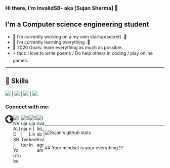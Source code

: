 ### Hi there, I'm InvalidSB- aka [Sujan Sharma] 👋

## I'm a Computer science engineering student
- 🔭 I’m currently working on a my own startup(secret) .🤫
- 🌱 I’m currently learning everything .🤣
- 🥅 2020 Goals: learn everything as much as possible.
- ⚡ fact: I love to write poems / Do help others in coding / play online games.
---
## 🚀 Skills
<img src="https://img.shields.io/badge/javascript-%23F7DF1E.svg?&style=flat-square&logo=javascript&logoColor=red" /> | <img src="https://img.shields.io/badge/python-%233776AB.svg?&style=flat-square&logo=python&logoColor=cyan" /> | <img src="https://img.shields.io/badge/html-%23239120.svg?&style=flat-square&logo=html5&logoColor=black" /> | <img src="https://img.shields.io/badge/css-%23239120.svg?&style=flat-square&logo=css3&logoColor=white" /> 
<br/>

### Connect with me:

[<img align="left" alt="invalidsb.me" width="25px" src="https://raw.githubusercontent.com/iconic/open-iconic/master/svg/globe.svg" />][website]
[<img align="left" alt="INVALID SB | YouTube" width="25px" src="https://cdn.jsdelivr.net/npm/simple-icons@v3/icons/youtube.svg" />][youtube]
[<img align="left" alt="Sujanja | Twitter" width="25px" src="https://cdn.jsdelivr.net/npm/simple-icons@v3/icons/twitter.svg" />][twitter]
[<img align="left" alt="Sujan | LinkedIn" width="25px" src="https://cdn.jsdelivr.net/npm/simple-icons@v3/icons/linkedin.svg" />][linkedin]
[<img align="left" alt="invalid_sb | Instagram" width="25px" src="https://cdn.jsdelivr.net/npm/simple-icons@v3/icons/instagram.svg" />][instagram]

<br />

---
![Sujan's github stats](https://github-readme-stats.vercel.app/api?username=InvalidSB&show_icons=true&theme=merko)


<br/>
## Your mindset is your everything !!!
<br/>

[website]: https://invalidsb.me
[twitter]: https://twitter.com/SujanJa
[youtube]: https://www.youtube.com/channel/UCum03XSvfDV5l1geGgDjycA?view_as=subscriber
[instagram]: https://www.instagram.com/invalid_sb
[linkedin]: https://www.linkedin.com/in/sujan-sharma-1696641b1/


